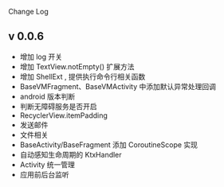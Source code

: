Change Log

## v 0.0.6

* 增加 log 开关
* 增加 TextView.notEmpty() 扩展方法
* 增加 ShellExt , 提供执行命令行相关函数
* BaseVMFragment、BaseVMActivity 中添加默认异常处理回调
* android 版本判断
* 判断无障碍服务是否开启
* RecyclerView.itemPadding
* 发送邮件
* 文件相关
* BaseActivity/BaseFragment 添加 CoroutineScope 实现
* 自动感知生命周期的 KtxHandler
* Activity 统一管理
* 应用前后台监听